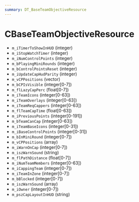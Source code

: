 ```yaml
---
summary: DT_BaseTeamObjectiveResource
---
```


# CBaseTeamObjectiveResource


* `m_iTimerToShowInHUD` (integer)
* `m_iStopWatchTimer` (integer)
* `m_iNumControlPoints` (integer)
* `m_bPlayingMiniRounds` (integer)
* `m_bControlPointsReset` (integer)
* `m_iUpdateCapHudParity` (integer)
* `m_vCPPositions` (vector)
* `m_bCPIsVisible` (integer[0-7])
* `m_flLazyCapPerc` (float[0-7])
* `m_iTeamIcons` (integer[0-63])
* `m_iTeamOverlays` (integer[0-63])
* `m_iTeamReqCappers` (integer[0-63])
* `m_flTeamCapTime` (float[0-63])
* `m_iPreviousPoints` (integer[0-191])
* `m_bTeamCanCap` (integer[0-63])
* `m_iTeamBaseIcons` (integer[0-31])
* `m_iBaseControlPoints` (integer[0-31])
* `m_bInMiniRound` (integer[0-7])
* `m_vCPPositions` (array)
* `m_iWarnOnCap` (integer[0-7])
* `m_iszWarnSound` (string)
* `m_flPathDistance` (float[0-7])
* `m_iNumTeamMembers` (integer[0-63])
* `m_iCappingTeam` (integer[0-7])
* `m_iTeamInZone` (integer[0-7])
* `m_bBlocked` (integer[0-7])
* `m_iszWarnSound` (array)
* `m_iOwner` (integer[0-7])
* `m_pszCapLayoutInHUD` (string)
